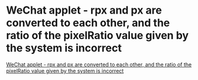 # WeChat applet - rpx and px are converted to each other, and the ratio of the pixelRatio value given by the system is incorrect
[WeChat applet - rpx and px are converted to each other, and the ratio of the pixelRatio value given by the system is incorrect](https://aiwithcloud.com/2022/09/19/wechat_applet___rpx_and_px_are_converted_to_each_other_and_the_ratio_of_the_pixelratio_value_given_by_the_system_is_incorrect/)